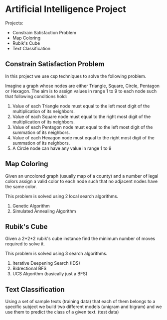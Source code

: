 # Artificial Intelligence Project

Projects:

- Constrain Satisfaction Problem
- Map Coloring
- Rubik's Cube
- Text Classification

## Constrain Satisfaction Problem
In this project we use csp techniques to solve the following problem.

Imagine a graph whose nodes are either Triangle, Square, Circle, Pentagon or Hexagon. The aim is to assign values in range 1 to 9 to each node such that following conditions hold:

1. Value of each Triangle node must equal to the left most digit of the multiplication of its neighbors.
2. Value of each Square node must equal to the right most digit of the multiplication of its neighbors.
3. Value of each Pentagon node must equal to the left most digit of the summation of its neighbors.
4. Value of each Hexagon node must equal to the right most digit of the summation of its neighbors.
5. A Circle node can have any value in range 1 to 9

## Map Coloring
Given an uncolored graph (usually map of a county) and a number of legal colors assign a valid color to each node such that no adjacent nodes have the same color.

This problem is solved using 2 local search algorithms.

1. Genetic Algorithm
2. Simulated Annealing Algorithm

## Rubik's Cube
Given a 2\*2\*2 rubik's cube instance find the minimum number of moves required to solve it.

This problem is solved using 3 search algorithms.
1. Iterative Deepening Search (IDS)
2. Bidrectional BFS
3. UCS Algorithm (basically just a BFS)

## Text Classification
Using a set of sample texts (training data) that each of them belongs to a specific subject we build two different models (unigram and bigram) and we use them to predict the class of a given text. (test data)